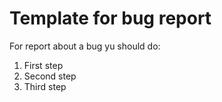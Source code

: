 # Template for bug report

For report about a bug yu should do:
1. First step
2. Second step
3. Third step
